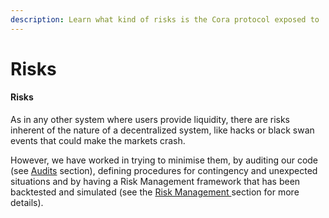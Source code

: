 ```yaml
---
description: Learn what kind of risks is the Cora protocol exposed to
---
```


# Risks

#### **Risks**

As in any other system where users provide liquidity, there are risks inherent of the nature of a decentralized system, like hacks or black swan events that could make the markets crash.

However, we have worked in trying to minimise them, by auditing our code (see [Audits](audits.md) section), defining procedures for contingency and unexpected situations and by having a Risk Management framework that has been backtested and simulated (see the [Risk Management ](../protocol-concepts/risk-management.md)section for more details).&#x20;
